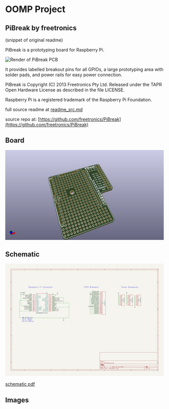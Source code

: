 # OOMP Project  
## PiBreak  by freetronics  
  
(snippet of original readme)  
  
PiBreak is a prototyping board for Raspberry Pi.  
  
![Render of PiBreak PCB](https://raw.github.com/freetronics/PiBreak/master/PiBreak-front-preview.png)  
  
It provides labelled breakout pins for all GPIOs, a large prototyping area with solder pads, and power rails for easy power connection.  
  
PiBreak is Copyright (C) 2013 Freetronics Pty Ltd. Released under the TAPR Open Hardware License as described in the file LICENSE.  
  
Raspberry Pi is a registered trademark of the Raspberry Pi Foundation.  
  
  full source readme at [readme_src.md](readme_src.md)  
  
source repo at: [https://github.com/freetronics/PiBreak](https://github.com/freetronics/PiBreak)  
## Board  
  
[![working_3d.png](working_3d_600.png)](working_3d.png)  
## Schematic  
  
[![working_schematic.png](working_schematic_600.png)](working_schematic.png)  
  
[schematic pdf](working_schematic.pdf)  
## Images  
